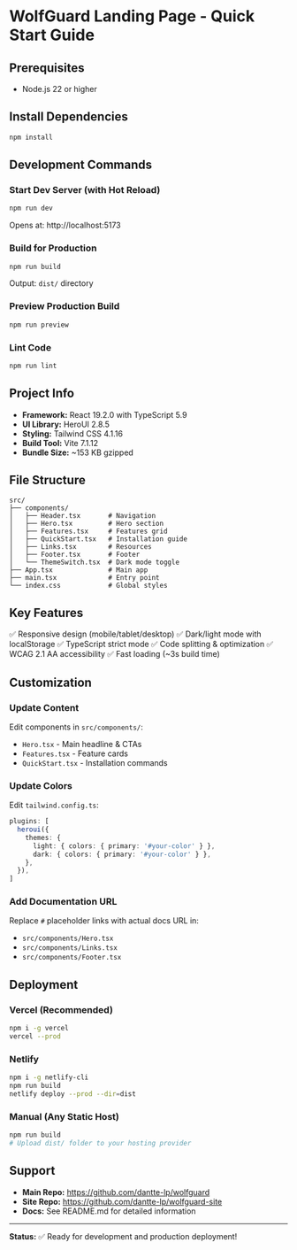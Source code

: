 # WolfGuard Landing Page - Quick Start Guide

## Prerequisites

- Node.js 22 or higher

## Install Dependencies

```bash
npm install
```

## Development Commands

### Start Dev Server (with Hot Reload)

```bash
npm run dev
```

Opens at: http://localhost:5173

### Build for Production

```bash
npm run build
```

Output: `dist/` directory

### Preview Production Build

```bash
npm run preview
```

### Lint Code

```bash
npm run lint
```

## Project Info

- **Framework:** React 19.2.0 with TypeScript 5.9
- **UI Library:** HeroUI 2.8.5
- **Styling:** Tailwind CSS 4.1.16
- **Build Tool:** Vite 7.1.12
- **Bundle Size:** ~153 KB gzipped

## File Structure

```
src/
├── components/
│   ├── Header.tsx       # Navigation
│   ├── Hero.tsx         # Hero section
│   ├── Features.tsx     # Features grid
│   ├── QuickStart.tsx   # Installation guide
│   ├── Links.tsx        # Resources
│   ├── Footer.tsx       # Footer
│   └── ThemeSwitch.tsx  # Dark mode toggle
├── App.tsx              # Main app
├── main.tsx             # Entry point
└── index.css            # Global styles
```

## Key Features

✅ Responsive design (mobile/tablet/desktop)
✅ Dark/light mode with localStorage
✅ TypeScript strict mode
✅ Code splitting & optimization
✅ WCAG 2.1 AA accessibility
✅ Fast loading (~3s build time)

## Customization

### Update Content

Edit components in `src/components/`:

- `Hero.tsx` - Main headline & CTAs
- `Features.tsx` - Feature cards
- `QuickStart.tsx` - Installation commands

### Update Colors

Edit `tailwind.config.ts`:

```typescript
plugins: [
  heroui({
    themes: {
      light: { colors: { primary: '#your-color' } },
      dark: { colors: { primary: '#your-color' } },
    },
  }),
]
```

### Add Documentation URL

Replace `#` placeholder links with actual docs URL in:

- `src/components/Hero.tsx`
- `src/components/Links.tsx`
- `src/components/Footer.tsx`

## Deployment

### Vercel (Recommended)

```bash
npm i -g vercel
vercel --prod
```

### Netlify

```bash
npm i -g netlify-cli
npm run build
netlify deploy --prod --dir=dist
```

### Manual (Any Static Host)

```bash
npm run build
# Upload dist/ folder to your hosting provider
```

## Support

- **Main Repo:** https://github.com/dantte-lp/wolfguard
- **Site Repo:** https://github.com/dantte-lp/wolfguard-site
- **Docs:** See README.md for detailed information

---

**Status:** ✅ Ready for development and production deployment!
